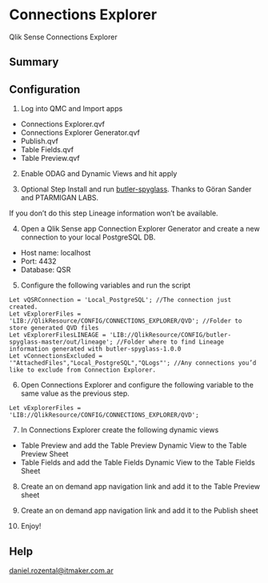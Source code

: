 # Connections Explorer
Qlik Sense Connections Explorer

## Summary

## Configuration

1. Log into QMC and Import apps
  - Connections Explorer.qvf
  - Connections Explorer Generator.qvf
  - Publish.qvf
  - Table Fields.qvf
  - Table Preview.qvf

2. Enable ODAG and Dynamic Views and hit apply

3. Optional Step Install and run [butler-spyglass](https://ptarmiganlabs.com/blog/2019/03/10/butler-spyglass-data-lineage-and-metadata-tool-for-qlik-sense/). Thanks to Göran Sander and PTARMIGAN LABS. 

If you don’t do this step Lineage information won’t be available.

4. Open a Qlik Sense app Connection Explorer Generator and create a new connection to your local PostgreSQL DB.

  - Host name: localhost
  - Port: 4432
  - Database: QSR

5. Configure the following variables and run the script

```
Let vQSRConnection = 'Local_PostgreSQL'; //The connection just created.
Let vExplorerFiles = 'LIB://QlikResource/CONFIG/CONNECTIONS_EXPLORER/QVD'; //Folder to store generated QVD files
Let vExplorerFilesLINEAGE = 'LIB://QlikResource/CONFIG/butler-spyglass-master/out/lineage'; //Folder where to find Lineage information generated with butler-spyglass-1.0.0
Let vConnectionsExcluded = '"AttachedFiles","Local_PostgreSQL","QLogs"'; //Any connections you’d like to exclude from Connection Explorer.
```

6. Open Connections Explorer and configure the following variable to the same value as the previous step.

```
Let vExplorerFiles = 'LIB://QlikResource/CONFIG/CONNECTIONS_EXPLORER/QVD';
```

7. In Connections Explorer create the following dynamic views
- Table Preview and add the Table Preview Dynamic View to the Table Preview Sheet
- Table Fields and add the Table Fields Dynamic View to the Table Fields Sheet

8. Create an on demand app navigation link and add it to the Table Preview sheet

9. Create an on demand app navigation link and add it to the Publish sheet

10. Enjoy!

## Help
daniel.rozental@itmaker.com.ar
